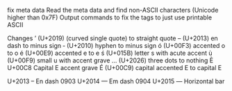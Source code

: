 fix meta data 
Read the meta data and find non-ASCII characters (Unicode higher than 0x7F)
Output commands to fix the tags to just use printable ASCII

Changes ’ (U+2019) (curved single quote) to straight quote
– (U+2013) en dash to minus sign
‐ (U+2010) hyphen to minus sign
ó (U+00F3) accented o to o
é (U+00E9) accented e to e
ś (U+015B) letter s with acute accent
ù (U+00F9) small u with accent grave
… (U+2026) three dots to nothing
È U+00C8 Capital E accent grave
É (U+00C9) capital accented E to capital E

U+2013 	– 	En dash 	0903
U+2014 	— 	Em dash 	0904
U+2015 	― 	Horizontal bar

